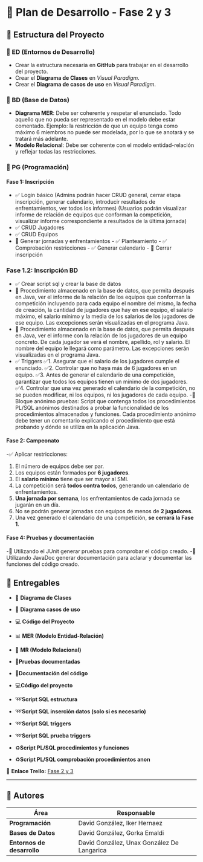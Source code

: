 # 📌 Plan de Desarrollo - Fase 2 y 3

## 📂 Estructura del Proyecto

### 🔹 ED (Entornos de Desarrollo)
- Crear la estructura necesaria en **GitHub** para trabajar en el desarrollo del proyecto.
- Crear el **Diagrama de Clases** en *Visual Paradigm*.
- Crear el **Diagrama de casos de uso** en *Visual Paradigm*.

### 🔹 BD (Base de Datos)
- **Diagrama MER**: Debe ser coherente y respetar el enunciado. Todo aquello que no pueda ser representado en el modelo debe estar comentado. Ejemplo: la restricción de que un equipo tenga como máximo 6 miembros no puede ser modelada, por lo que se anotará y se tratará más adelante.
- **Modelo Relacional**: Debe ser coherente con el modelo entidad-relación y reflejar todas las restricciones.

### 🔹 PG (Programación)
#### **Fase 1: Inscripción**
- ✅ Login básico (Admins podrán hacer CRUD general, cerrar etapa inscripción, generar calendario, introducir resultados de enfrentamientos, ver todos los informes) (Usuarios podrán visualizar informe de relación de equipos que conforman la competición, visualizar informe correspondiente a resultados de la última jornada)
- ✅ CRUD Jugadores
- ✅ CRUD Equipos
- 🔄 Generar jornadas y enfrentamientos
      - ✅ Planteamiento
      - ✅ Comprobación restricciones
      - ✅ Generar calendario
      - 🔄 Cerrar inscripción

### **Fase 1.2: Inscripción BD**

- ✅ Crear script sql y crear la base de datos
- 🔄 Procedimiento almacenado en la base de datos, que permita después en Java, ver el
informe de la relación de los equipos que conforman la competición incluyendo para
cada equipo el nombre del mismo, la fecha de creación, la cantidad de jugadores que
hay en ese equipo, el salario máximo, el salario mínimo y la media de los salarios de los
jugadores de ese equipo. Las excepciones serán visualizadas en el programa Java.
- 🔄 Procedimiento almacenado en la base de datos, que permita después en Java, ver el
informe con la relación de los jugadores de un equipo concreto. De cada jugador se
verá el nombre, apellido, rol y salario. El nombre del equipo le llegará como
parámetro. Las excepciones serán visualizadas en el programa Java.
- ✅ Triggers
✅1. Asegurar que el salario de los jugadores cumple el enunciado.
✅2. Controlar que no haya más de 6 jugadores en un equipo.
✅3. Antes de generar el calendario de una competición, garantizar que todos los
      equipos tienen un mínimo de dos jugadores.
✅4. Controlar que una vez generado el calendario de la competición, no se pueden
    modificar, ni los equipos, ni los jugadores de cada equipo.
-🔄 Bloque anónimo pruebas: Script que contenga todos los procedimientos PL/SQL anónimos
destinados a probar la funcionalidad de los procedimientos almacenados y
funciones. Cada procedimiento anónimo debe tener un comentario explicando el
procedimiento que está probando y dónde se utiliza en la aplicación Java.


#### **Fase 2: Campeonato**
-✅ Aplicar restricciones:
  1. El número de equipos debe ser par.
  2. Los equipos están formados por **6 jugadores**.
  3. El **salario mínimo** tiene que ser mayor al SMI.
  4. La competición será **todos contra todos**, generando un calendario de enfrentamientos.
  5. **Una jornada por semana**, los enfrentamientos de cada jornada se jugarán en un día.
  6. No se podrán generar jornadas con equipos de menos de **2 jugadores**.
  7. Una vez generado el calendario de una competición, **se cerrará la Fase 1**.

#### **Fase 4: Pruebas y documentación**
-🔄 Utilizando el JUnit generar pruebas para comprobar el código creado.
-🔄 Utilizando JavaDoc generar documentación para aclarar y documentar las funciones del código creado.

## 📌 Entregables
- 📜 **Diagrama de Clases**
- 🔶 **Diagrama casos de uso**
- 💻 **Código del Proyecto**
- 📊 **MER (Modelo Entidad-Relación)**
- 🔗 **MR (Modelo Relacional)**

- 🧾**Pruebas documentadas**
- 📃**Documentación del código**
- 💻**Código del proyecto**
- ➿**Script SQL estructura**
- ➿**Script SQL inserción datos (solo si es necesario)**
- ➿**Script SQL triggers**
- ➿**Script SQL prueba triggers**
- ♻️**Script PL/SQL procedimientos y funciones**
- ♻️**Script PL/SQL comprobación procedimientos anon**


🔗 **Enlace Trello:** [Fase 2 y 3](https://trello.com/invite/b/67a5fdba23077d7eb9092b51/ATTI11bc185a410123f4e961ff19b7b7448bE6422D45/fase-2)

---

## 👥 Autores

| Área | Responsable |
|-------|-----------------------------|
| **Programación** | David González, Iker Hernaez |
| **Bases de Datos** | David González, Gorka Emaldi|
| **Entornos de desarrollo** | David González, Unax González De Langarica |

